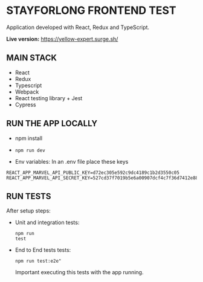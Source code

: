 # STAYFORLONG FRONTEND TEST

Application developed with React, Redux and TypeScript.

**Live version:** https://yellow-expert.surge.sh/

## MAIN STACK

- React
- Redux
- Typescript
- Webpack
- React testing library + Jest
- Cypress

## RUN THE APP LOCALLY

- npm install
- <pre><code>npm run dev</code></pre>
- Env variables: In an .env file place these keys

<pre><code>REACT_APP_MARVEL_API_PUBLIC_KEY=d72ec305e592c9dc4189c1b2d3550c05
REACT_APP_MARVEL_API_SECRET_KEY=527cd37f7019b5e6a00907dcf4c7f36d7412e889</code></pre>

## RUN TESTS

After setup steps:

- Unit and integration tests: <pre><code>npm run test</code></pre>
- End to End tests tests: <pre><code>npm run test:e2e"</code></pre> Important executing this tests with the app running.
